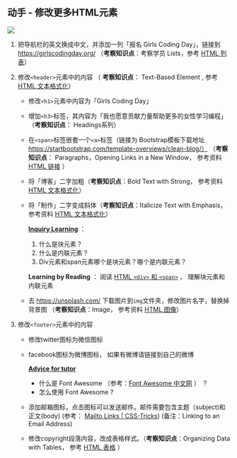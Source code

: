## 动手 - 修改更多HTML元素

![](http://ocuwjo7n4.bkt.clouddn.com/blog/2017-06-11-213738.jpg)

1. 把导航栏的英文换成中文，并添加一列「报名 Girls Coding Day」，链接到  https://girlscodingday.org/ （**考察知识点**：考察学员 Lists，参考 [HTML 列表](http://www.w3school.com.cn/html/html_lists.asp)）

2. 修改`<header>`元素中的内容 （ **考察知识点**： Text-Based Element ,  参考 [HTML 文本格式化](http://www.w3school.com.cn/html/html_formatting.asp)）

   - 修改`<h1>`元素中内容为「Girls Coding Day」

   - 增加`<h3>`标签，其内容为「我也愿意贡献力量帮助更多的女性学习编程」 （**考察知识点**： Headings系列）

   - 在`<span>`标签嵌套一个`<a>`标签（链接为 Bootstrap模板下载地址 https://startbootstrap.com/template-overviews/clean-blog/）   （**考察知识点**： Paragraphs，Opening Links in a New Window， 参考资料 [HTML 链接](http://www.w3school.com.cn/html/html_links.asp) ）

   - 将「博客」二字加粗（**考察知识点**：Bold Text with Strong， 参考资料 [HTML 文本格式化](http://www.w3school.com.cn/html/html_formatting.asp)）

   - 将「制作」二字变成斜体（**考察知识点**：Italicize Text with Emphasis， 参考资料 [HTML 文本格式化](http://www.w3school.com.cn/html/html_formatting.asp)）

     **<u>Inquiry Learning</u>** ：

     1. 什么是块元素？
     2. 什么是内联元素？
     3. Div元素和span元素哪个是块元素？哪个是内联元素？

     **Learning by Reading** ： 阅读 [HTML `<div>` 和 `<span>`](http://www.w3school.com.cn/html/html_blocks.asp) ， 理解块元素和内联元素

   - 去 https://unsplash.com/ 下载图片到`img`文件夹，修改图片名字，替换掉背景图 （**考察知识点**：Image， 参考资料 [HTML 图像](http://www.w3school.com.cn/html/html_images.asp)）

3. 修改`<footer>`元素中的内容

   - 修改twitter图标为微信图标

   - facebook图标为微博图标， 如果有微博请链接到自己的微博

     <u>**Advice for tutor**</u>

     - 什么是 Font Awesome （参考：[Font Awesome 中文网](http://www.fontawesome.com.cn/get-started/) ） ？
     - 怎么使用 Font Awesome ?

   - 添加邮箱图标，点击图标可以发送邮件。邮件需要包含主题（subject)和正文(body)  (参考： [Mailto Links | CSS-Tricks](https://css-tricks.com/snippets/html/mailto-links/)) (备注：Linking to an Email Address)

   - 修改copyright段落内容，改成表格样式。（**考察知识点**：Organizing Data with Tables， 参考 [HTML 表格](http://www.w3school.com.cn/html/html_tables.asp) ）
